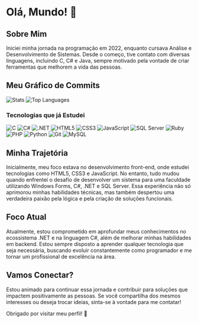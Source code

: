 # Olá, Mundo! 👋

## Sobre Mim

Iniciei minha jornada na programação em 2022, enquanto cursava Análise e Desenvolvimento de Sistemas. Desde o começo, tive contato com diversas linguagens, incluindo C, C# e Java, sempre motivado pela vontade de criar ferramentas que melhorem a vida das pessoas.

## Meu Gráfico de Commits

![Stats](https://github-readme-stats.vercel.app/api?username=lucas-henrique-godoy&show_icons=true&theme=dark)
![Top Languages](https://github-readme-stats.vercel.app/api/top-langs/?username=lucas-henrique-godoy&theme=radical&layout=compact)







### Tecnologias que já Estudei

![C](https://img.shields.io/badge/C-00599C?style=flat-square&logo=c&logoColor=white)
![C#](https://img.shields.io/badge/C%23-239120?style=flat-square&logo=csharp&logoColor=white)
![.NET](https://img.shields.io/badge/.NET-512BD4?style=flat-square&logo=.net&logoColor=white)
![HTML5](https://img.shields.io/badge/HTML5-E34F26?style=flat-square&logo=html5&logoColor=white)
![CSS3](https://img.shields.io/badge/CSS3-1572B6?style=flat-square&logo=css3&logoColor=white)
![JavaScript](https://img.shields.io/badge/JavaScript-F7DF1E?style=flat-square&logo=javascript&logoColor=black)
![SQL Server](https://img.shields.io/badge/SQL%20Server-CC2927?style=flat-square&logo=microsoftsqlserver&logoColor=white)
![Ruby](https://img.shields.io/badge/Ruby-CC342D?style=flat-square&logo=ruby&logoColor=white)
![PHP](https://img.shields.io/badge/PHP-777BB4?style=flat-square&logo=php&logoColor=white)
![Python](https://img.shields.io/badge/Python-3776AB?style=flat-square&logo=python&logoColor=white)
![Git](https://img.shields.io/badge/Git-F05032?style=flat-square&logo=git&logoColor=white)
![MySQL](https://img.shields.io/badge/MySQL-4479A1?style=flat-square&logo=mysql&logoColor=white)



## Minha Trajetória
Inicialmente, meu foco estava no desenvolvimento front-end, onde estudei tecnologias como HTML5, CSS3 e JavaScript. No entanto, tudo mudou quando enfrentei o desafio de desenvolver um sistema para uma faculdade utilizando Windows Forms, C#, .NET e SQL Server. Essa experiência não só aprimorou minhas habilidades técnicas, mas também despertou uma verdadeira paixão pela lógica e pela criação de soluções funcionais.

## Foco Atual
Atualmente, estou comprometido em aprofundar meus conhecimentos no ecossistema .NET e na linguagem C#, além de melhorar minhas habilidades em backend. Estou sempre disposto a aprender qualquer tecnologia que seja necessária, buscando evoluir constantemente como programador e me tornar um profissional de excelência na área.

## Vamos Conectar?
Estou animado para continuar essa jornada e contribuir para soluções que impactem positivamente as pessoas. Se você compartilha dos mesmos interesses ou deseja trocar ideias, sinta-se à vontade para me contatar!

Obrigado por visitar meu perfil! 🚀
